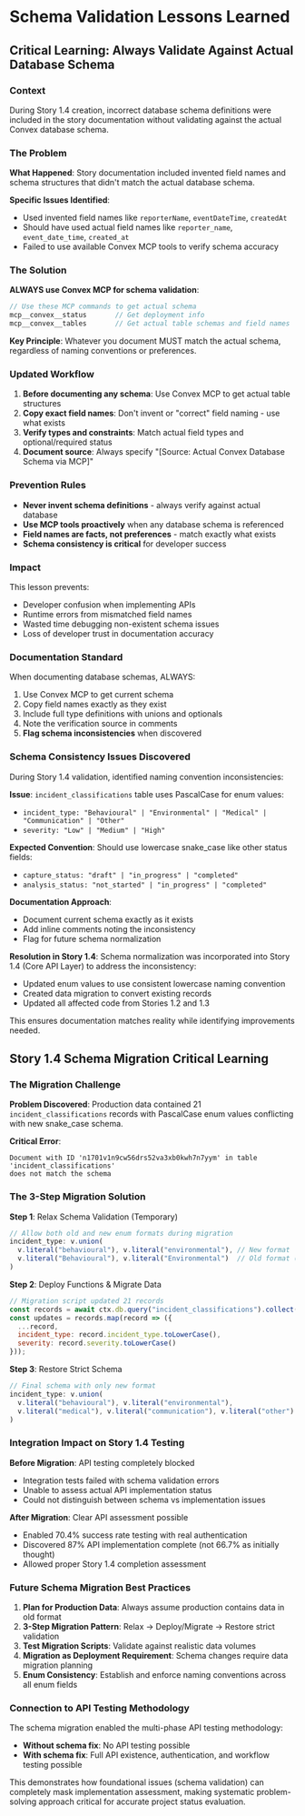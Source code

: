 # Schema Validation Lessons Learned

## Critical Learning: Always Validate Against Actual Database Schema

### Context
During Story 1.4 creation, incorrect database schema definitions were included in the story documentation without validating against the actual Convex database schema.

### The Problem
**What Happened**: Story documentation included invented field names and schema structures that didn't match the actual database schema.

**Specific Issues Identified**:
- Used invented field names like `reporterName`, `eventDateTime`, `createdAt` 
- Should have used actual field names like `reporter_name`, `event_date_time`, `created_at`
- Failed to use available Convex MCP tools to verify schema accuracy

### The Solution
**ALWAYS use Convex MCP for schema validation**:

```typescript
// Use these MCP commands to get actual schema
mcp__convex__status       // Get deployment info
mcp__convex__tables       // Get actual table schemas and field names
```

**Key Principle**: Whatever you document MUST match the actual schema, regardless of naming conventions or preferences.

### Updated Workflow
1. **Before documenting any schema**: Use Convex MCP to get actual table structures
2. **Copy exact field names**: Don't invent or "correct" field naming - use what exists
3. **Verify types and constraints**: Match actual field types and optional/required status
4. **Document source**: Always specify "[Source: Actual Convex Database Schema via MCP]"

### Prevention Rules
- **Never invent schema definitions** - always verify against actual database
- **Use MCP tools proactively** when any database schema is referenced
- **Field names are facts, not preferences** - match exactly what exists
- **Schema consistency is critical** for developer success

### Impact
This lesson prevents:
- Developer confusion when implementing APIs
- Runtime errors from mismatched field names
- Wasted time debugging non-existent schema issues
- Loss of developer trust in documentation accuracy

### Documentation Standard
When documenting database schemas, ALWAYS:
1. Use Convex MCP to get current schema
2. Copy field names exactly as they exist
3. Include full type definitions with unions and optionals
4. Note the verification source in comments
5. **Flag schema inconsistencies** when discovered

### Schema Consistency Issues Discovered
During Story 1.4 validation, identified naming convention inconsistencies:

**Issue**: `incident_classifications` table uses PascalCase for enum values:
- `incident_type: "Behavioural" | "Environmental" | "Medical" | "Communication" | "Other"`
- `severity: "Low" | "Medium" | "High"`

**Expected Convention**: Should use lowercase snake_case like other status fields:
- `capture_status: "draft" | "in_progress" | "completed"`
- `analysis_status: "not_started" | "in_progress" | "completed"`

**Documentation Approach**: 
- Document current schema exactly as it exists
- Add inline comments noting the inconsistency
- Flag for future schema normalization

**Resolution in Story 1.4**:
Schema normalization was incorporated into Story 1.4 (Core API Layer) to address the inconsistency:
- Updated enum values to use consistent lowercase naming convention
- Created data migration to convert existing records
- Updated all affected code from Stories 1.2 and 1.3

This ensures documentation matches reality while identifying improvements needed.

## Story 1.4 Schema Migration Critical Learning

### The Migration Challenge
**Problem Discovered**: Production data contained 21 `incident_classifications` records with PascalCase enum values conflicting with new snake_case schema.

**Critical Error**: 
```
Document with ID 'n1701v1n9cw56drs52va3xb0kwh7n7yym' in table 'incident_classifications' 
does not match the schema
```

### The 3-Step Migration Solution

**Step 1**: Relax Schema Validation (Temporary)
```typescript
// Allow both old and new enum formats during migration
incident_type: v.union(
  v.literal("behavioural"), v.literal("environmental"), // New format
  v.literal("Behavioural"), v.literal("Environmental")  // Old format (temp)
)
```

**Step 2**: Deploy Functions & Migrate Data
```javascript
// Migration script updated 21 records
const records = await ctx.db.query("incident_classifications").collect();
const updates = records.map(record => ({
  ...record,
  incident_type: record.incident_type.toLowerCase(),
  severity: record.severity.toLowerCase()
}));
```

**Step 3**: Restore Strict Schema
```typescript
// Final schema with only new format
incident_type: v.union(
  v.literal("behavioural"), v.literal("environmental"),
  v.literal("medical"), v.literal("communication"), v.literal("other")
)
```

### Integration Impact on Story 1.4 Testing

**Before Migration**: API testing completely blocked
- Integration tests failed with schema validation errors
- Unable to assess actual API implementation status
- Could not distinguish between schema vs implementation issues

**After Migration**: Clear API assessment possible  
- Enabled 70.4% success rate testing with real authentication
- Discovered 87% API implementation complete (not 66.7% as initially thought)
- Allowed proper Story 1.4 completion assessment

### Future Schema Migration Best Practices

1. **Plan for Production Data**: Always assume production contains data in old format
2. **3-Step Migration Pattern**: Relax → Deploy/Migrate → Restore strict validation
3. **Test Migration Scripts**: Validate against realistic data volumes
4. **Migration as Deployment Requirement**: Schema changes require data migration planning
5. **Enum Consistency**: Establish and enforce naming conventions across all enum fields

### Connection to API Testing Methodology

The schema migration enabled the multi-phase API testing methodology:
- **Without schema fix**: No API testing possible
- **With schema fix**: Full API existence, authentication, and workflow testing possible

This demonstrates how foundational issues (schema validation) can completely mask implementation assessment, making systematic problem-solving approach critical for accurate project status evaluation.
